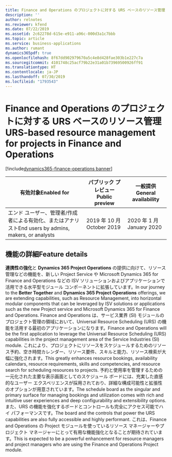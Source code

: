 ```yaml
---
title: Finance and Operations のプロジェクトに対する URS ベースのリソース管理
description: ''
author: relnotes
ms.reviewer: kfend
ms.date: 07/22/2019
ms.assetid: 2c62278d-615e-e911-a96c-000d3a1c7bbb
ms.topic: article
ms.service: business-applications
ms.author: rumant
dynamics365pdf: true
ms.openlocfilehash: 8f67dd902979670a5c4e8d428fae303b1e227c7a
ms.sourcegitcommit: 4101748c25acf79b22e31a01b73969500926ff91
ms.translationtype: HT
ms.contentlocale: ja-JP
ms.lasthandoff: 07/30/2019
ms.locfileid: "1793543"
---
```

# <a name="urs-based-resource-management-for-projects-in-finance-and-operations"></a><span data-ttu-id="51556-102">Finance and Operations のプロジェクトに対する URS ベースのリソース管理</span><span class="sxs-lookup"><span data-stu-id="51556-102">URS-based resource management for projects in Finance and Operations</span></span>
[!include[dynamics365-finance-operations banner](../includes/dynamics365-finance-operations.md)]

| <span data-ttu-id="51556-103">有効対象</span><span class="sxs-lookup"><span data-stu-id="51556-103">Enabled for</span></span>    |  <span data-ttu-id="51556-104">パブリック プレビュー</span><span class="sxs-lookup"><span data-stu-id="51556-104">Public preview</span></span> | <span data-ttu-id="51556-105">一般提供</span><span class="sxs-lookup"><span data-stu-id="51556-105">General availability</span></span> | 
| ---------- | ---------- |---------- |
|<span data-ttu-id="51556-106">エンド ユーザー、管理者/作成者による有効化、またはアナリスト</span><span class="sxs-lookup"><span data-stu-id="51556-106">End users by admins, makers, or analysts</span></span>|<span data-ttu-id="51556-107">2019 年 10 月</span><span class="sxs-lookup"><span data-stu-id="51556-107">October 2019</span></span>| <span data-ttu-id="51556-108">2020 年 1 月</span><span class="sxs-lookup"><span data-stu-id="51556-108">January 2020</span></span>|






## <a name="feature-details"></a><span data-ttu-id="51556-109">機能の詳細</span><span class="sxs-lookup"><span data-stu-id="51556-109">Feature details</span></span>
<!--feature detail start -->
<span data-ttu-id="51556-110">**連携性の強化**と **Dynamics 365 Project Operations** の提供に向けて、リソース管理などの機能を、新しい Project Service や Microsoft Dynamics 365 for Finance and Operations などの ISV ソリューションおよびアプリケーションで活用できる水平型モジュール コンポーネントに拡張しています。</span><span class="sxs-lookup"><span data-stu-id="51556-110">In our journey to the **Better Together** and **Dynamics 365 Project Operations** offerings, we are extending capabilities, such as Resource Management, into horizontal modular components that can be leveraged by ISV solutions or applications such as the new Project service and Microsoft Dynamics 365 for Finance and Operations.</span></span> <span data-ttu-id="51556-111">Finance and Operations は、サービス業界 (SI) モジュールのプロジェクト管理の領域において、Universal Resource Scheduling (URS) の機能を活用する最初のアプリケーションになります。</span><span class="sxs-lookup"><span data-stu-id="51556-111">Finance and Operations will be the first application to leverage the Universal Resource Scheduling (URS) capabilities in the project management area of the Service Industries (SI) module.</span></span> <span data-ttu-id="51556-112">これにより、プロジェクトにリソースをスケジュールするためのリソース予約、空き時間カレンダー、リソース要件、スキルと能力、リソース検索が大幅に強化されます。</span><span class="sxs-lookup"><span data-stu-id="51556-112">This greatly enhances resource bookings, availability calendars, resource requirements, skills and competencies, and resource search for scheduling resources to projects.</span></span> <span data-ttu-id="51556-113">予約と使用率を管理するための一元化された主要な表示画面としてのスケジュール ボードには、充実した直感的なユーザー エクスペリエンスが採用されており、詳細な構成可能性と拡張性のオプションが用意されています。</span><span class="sxs-lookup"><span data-stu-id="51556-113">The schedule board as the singular and primary surface for managing bookings and utilization comes with rich and intuitive user experiences and deep configurability and extensibility options.</span></span> <span data-ttu-id="51556-114">また、URS の機能を強化するボードとコントロールも完全にアクセス可能でハイ パフォーマンスです。</span><span class="sxs-lookup"><span data-stu-id="51556-114">The board and the controls that power the URS capabilities are also fully accessible and highly performant.</span></span> <span data-ttu-id="51556-115">これは、Finance and Operations の Project モジュールを使っているリソース マネージャーやプロジェクト マネージャーにとって有用な機能強化となることが期待されています。</span><span class="sxs-lookup"><span data-stu-id="51556-115">This is expected to be a powerful enhancement for resource managers and project managers who are using the Finance and Operations Project module.</span></span>
<!--feature detail end -->











